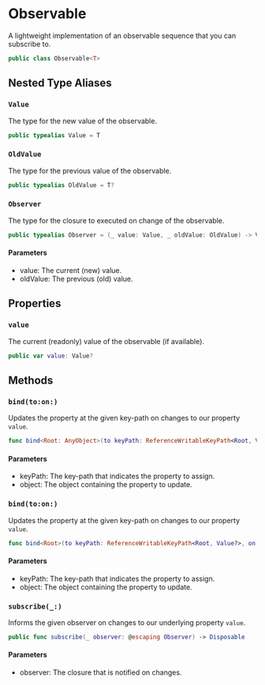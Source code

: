 # Observable

A lightweight implementation of an observable sequence that you can subscribe to.

``` swift
public class Observable<T> 
```

> 

> 

## Nested Type Aliases

### `Value`

The type for the new value of the observable.

``` swift
public typealias Value = T
```

### `OldValue`

The type for the previous value of the observable.

``` swift
public typealias OldValue = T?
```

### `Observer`

The type for the closure to executed on change of the observable.

``` swift
public typealias Observer = (_ value: Value, _ oldValue: OldValue) -> Void
```

#### Parameters

  - value: The current (new) value.
  - oldValue: The previous (old) value.

## Properties

### `value`

The current (readonly) value of the observable (if available).

``` swift
public var value: Value? 
```

> 

> 

## Methods

### `bind(to:on:)`

Updates the property at the given key-path on changes to our property `value`.

``` swift
func bind<Root: AnyObject>(to keyPath: ReferenceWritableKeyPath<Root, Value>, on object: Root) -> Disposable 
```

#### Parameters

  - keyPath: The key-path that indicates the property to assign.
  - object: The object containing the property to update.

### `bind(to:on:)`

Updates the property at the given key-path on changes to our property `value`.

``` swift
func bind<Root>(to keyPath: ReferenceWritableKeyPath<Root, Value?>, on object: Root) -> Disposable 
```

> 

#### Parameters

  - keyPath: The key-path that indicates the property to assign.
  - object: The object containing the property to update.

### `subscribe(_:)`

Informs the given observer on changes to our underlying property `value`.

``` swift
public func subscribe(_ observer: @escaping Observer) -> Disposable 
```

#### Parameters

  - observer: The closure that is notified on changes.
